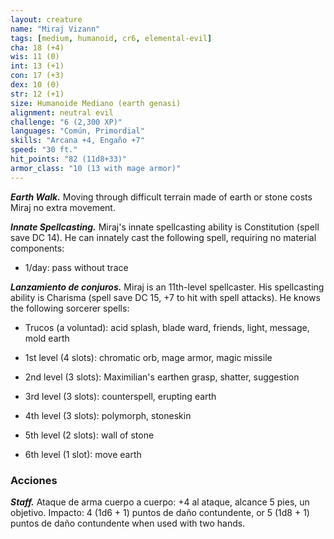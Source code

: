 ```yaml
---
layout: creature
name: "Miraj Vizann"
tags: [medium, humanoid, cr6, elemental-evil]
cha: 18 (+4)
wis: 11 (0)
int: 13 (+1)
con: 17 (+3)
dex: 10 (0)
str: 12 (+1)
size: Humanoide Mediano (earth genasi)
alignment: neutral evil
challenge: "6 (2,300 XP)"
languages: "Común, Primordial"
skills: "Arcana +4, Engaño +7"
speed: "30 ft."
hit_points: "82 (11d8+33)"
armor_class: "10 (13 with mage armor)"
---
```


***Earth Walk.*** Moving through difficult terrain made of earth or stone costs Miraj no extra movement.

***Innate Spellcasting.*** Miraj's innate spellcasting ability is Constitution (spell save DC 14). He can innately cast the following spell, requiring no material components:

* 1/day: pass without trace

***Lanzamiento de conjuros.*** Miraj is an 11th-level spellcaster. His spellcasting ability is Charisma (spell save DC 15, +7 to hit with spell attacks). He knows the following sorcerer spells:

* Trucos (a voluntad): acid splash, blade ward, friends, light, message, mold earth

* 1st level (4 slots): chromatic orb, mage armor, magic missile

* 2nd level (3 slots): Maximilian's earthen grasp, shatter, suggestion

* 3rd level (3 slots): counterspell, erupting earth

* 4th level (3 slots): polymorph, stoneskin

* 5th level (2 slots): wall of stone

* 6th level (1 slot): move earth

### Acciones

***Staff.*** Ataque de arma cuerpo a cuerpo: +4 al ataque, alcance 5 pies, un objetivo. Impacto: 4 (1d6 + 1) puntos de daño contundente, or 5 (1d8 + 1) puntos de daño contundente when used with two hands.